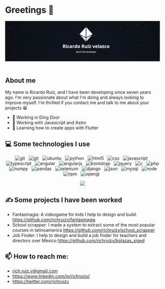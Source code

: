 # Greetings 👋
  <img src="./banner.png" alt="banner_aboutme" />&nbsp;&nbsp;

## About me 

My name is Ricardo Ruíz, and I have been developing since seven years ago. I'm very passionate about what I'm doing and always looking to improve myself. I'm thrilled if you contact me and talk to me about your projects 😁

- 🦄 Working in Ding Door
- 🚊 Working with Javascript and Astro
- 🤖 Learning how to create apps with Flutter

## 💻 Some technologies I use
<p align="center">
  <img src="https://img.shields.io/badge/Git-F05032?style=for-the-badge&logo=git&logoColor=white" alt="git" />&nbsp;&nbsp;
  <img src="https://img.shields.io/badge/Postman-FF6C37?style=for-the-badge&logo=Postman&logoColor=white" alt="git" />&nbsp;&nbsp;
  <img src="https://img.shields.io/badge/Ubuntu-E95420?style=for-the-badge&logo=ubuntu&logoColor=white" alt="ubuntu" />&nbsp;&nbsp;
  <img src="https://img.shields.io/badge/Python-3776AB?style=for-the-badge&logo=python&logoColor=white" alt="python" />&nbsp;&nbsp;
  <img src="https://img.shields.io/badge/HTML5-E34F26?style=for-the-badge&logo=html5&logoColor=white" alt="html5" />&nbsp;&nbsp;
  <img src="https://img.shields.io/badge/CSS3-1572B6?style=for-the-badge&logo=css3&logoColor=white" alt="css" />&nbsp;&nbsp;
  <img src="https://img.shields.io/badge/JavaScript-323330?style=for-the-badge&logo=javascript&logoColor=F7DF1E" alt="javascript" />&nbsp;&nbsp;
  <img src="https://img.shields.io/badge/TypeScript-007ACC?style=for-the-badge&logo=typescript&logoColor=white" alt="typescript" />&nbsp;&nbsp;
   <img src="https://img.shields.io/badge/Angular-DD0031?style=for-the-badge&logo=angular&logoColor=white" alt="angular" />&nbsp;&nbsp;
  <img src="https://img.shields.io/badge/AngularJS-E23237?style=for-the-badge&logo=angularjs&logoColor=white" alt="angularjs" />&nbsp;&nbsp;
  <img src="https://img.shields.io/badge/Bootstrap-563D7C?style=for-the-badge&logo=bootstrap&logoColor=white" alt="bootstrap" />&nbsp;&nbsp;
  <img src="https://img.shields.io/badge/jQuery-0769AD?style=for-the-badge&logo=jquery&logoColor=white" alt="jquery" />&nbsp;&nbsp;
  <img src="https://img.shields.io/badge/C-00599C?style=for-the-badge&logo=c&logoColor=white" alt="c" />&nbsp;&nbsp;
  <img src="https://img.shields.io/badge/PHP-777BB4?style=for-the-badge&logo=php&logoColor=white" alt="php" />&nbsp;&nbsp;
  <img src="https://img.shields.io/badge/Numpy-777BB4?style=for-the-badge&logo=numpy&logoColor=white" alt="numpy" />&nbsp;&nbsp;
  <img src="https://img.shields.io/badge/Pandas-2C2D72?style=for-the-badge&logo=pandas&logoColor=white" alt="pandas" />&nbsp;&nbsp;
  <img src="https://img.shields.io/badge/Selenium-43B02A?style=for-the-badge&logo=Selenium&logoColor=white" alt="selenium" />&nbsp;&nbsp;
  <img src="https://img.shields.io/badge/Django-092E20?style=for-the-badge&logo=django&logoColor=green" alt="django" />&nbsp;&nbsp;
  <img src="https://img.shields.io/badge/json-5E5C5C?style=for-the-badge&logo=json&logoColor=white" alt="json" />&nbsp;&nbsp;
  <img src="https://img.shields.io/badge/MySQL-00000F?style=for-the-badge&logo=mysql&logoColor=white" alt="mysql" />&nbsp;&nbsp;
  <img src="https://img.shields.io/badge/Node.js-339933?style=for-the-badge&logo=nodedotjs&logoColor=white" alt="node" />&nbsp;&nbsp;
  <img src="https://img.shields.io/badge/npm-CB3837?style=for-the-badge&logo=npm&logoColor=white" alt="npm" />&nbsp;&nbsp;
  <img src="https://img.shields.io/badge/OpenGL-FFFFFF?style=for-the-badge&logo=opengl" alt="opengl" />&nbsp;&nbsp;
</p>
<p align="center">
 <img src="https://github-readme-stats.vercel.app/api/top-langs/?username=richruizv">
</p>

## ✍ Some projects I have been worked

- Fantasmagia: A videogame for kids I help to design and build.
https://github.com/richruizv/fantasmagia
- School scrapper: I made a system to extract some of the most popular courses in latinoamerica
https://github.com/richruizv/school_scrapper
- Job Finder: I help to design and build a job finder for teachers and directors over Mexico
https://github.com/richruizv/bplazas_siged

## 📫 How to reach me: 
- rich.ruiz.v@gmail.com
- https://www.linkedin.com/in/richruizv/
- https://twitter.com/richruizv

 

<!--
**richruizv/richruizv** is a ✨ _special_ ✨ repository because its `README.md` (this file) appears on your GitHub profile.

Here are some ideas to get you started:

- 🔭 I’m currently working on ...
- 🌱 I’m currently learning ...
- 👯 I’m looking to collaborate on ...
- 🤔 I’m looking for help with ...
- 💬 Ask me about ...
- 📫 How to reach me: ...
- 😄 Pronouns: ...
- ⚡ Fun fact: ...
-->
